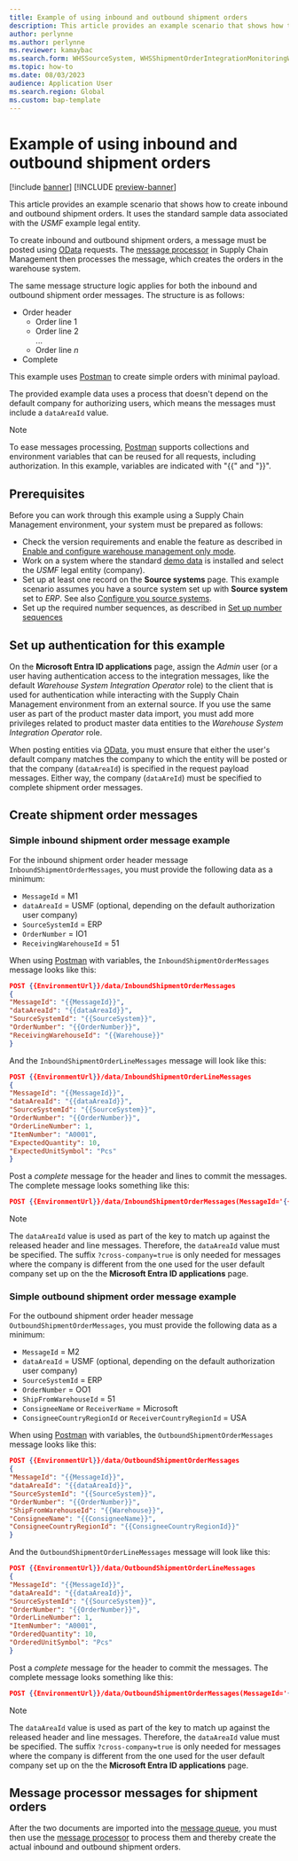 ```yaml
---
title: Example of using inbound and outbound shipment orders
description: This article provides an example scenario that shows how to create inbound and outbound shipment orders. 
author: perlynne
ms.author: perlynne
ms.reviewer: kamaybac
ms.search.form: WHSSourceSystem, WHSShipmentOrderIntegrationMonitoringWorkspace, SysMessageProcessorMessage, BusinessEventsWorkspace, WHSInboundShipmentOrder, WHSOutboundShipmentOrder, WHSInboundLoadPlanningWorkbench, WHSShipmentPackingSlipJournal, WHSShipmentReceiptJournal, WHSParameters, ExtCodeTable, WHSOutboundShipmentOrderMessage, WHSInboundShipmentOrderMessage
ms.topic: how-to
ms.date: 08/03/2023
audience: Application User
ms.search.region: Global
ms.custom: bap-template
---
```


# Example of using inbound and outbound shipment orders

[!include [banner](../includes/banner.md)]
[!INCLUDE [preview-banner](../includes/preview-banner.md)]

<!-- KFM: Preview until further notice -->

This article provides an example scenario that shows how to create inbound and outbound shipment orders. It uses the standard sample data associated with the *USMF* example legal entity.

To create inbound and outbound shipment orders, a message must be posted using [OData](../../fin-ops-core/dev-itpro/data-entities/odata.md) requests. The [message processor](../supply-chain-dev/message-processor.md) in Supply Chain Management then processes the message, which creates the orders in the warehouse system.

The same message structure logic applies for both the inbound and outbound shipment order messages. The structure is as follows:

- Order header
    - Order line 1
    - Order line 2<br>
    ...
    - Order line *n*
- Complete

This example uses [Postman](../../fin-ops-core/dev-itpro/data-entities/third-party-service-test#query-odata-by-using-postman) to create simple orders with minimal payload.

The provided example data uses a process that doesn't depend on the default company for authorizing users, which means the messages must include a `dataAreaId` value.

> [!NOTE]
> To ease messages processing, [Postman](../../fin-ops-core/dev-itpro/data-entities/third-party-service-test#query-odata-by-using-postman) supports collections and environment variables that can be reused for all requests, including authorization. In this example, variables are indicated with "{{" and "}}".

## Prerequisites

Before you can work through this example using a Supply Chain Management environment, your system must be prepared as follows:

- Check the version requirements and enable the feature as described in [Enable and configure warehouse management only mode](wms-only-mode-setup.md).
- Work on a system where the standard [demo data](../../fin-ops-core/dev-itpro/deployment/deploy-demo-environment.md) is installed and select the *USMF* legal entity (company).
- Set up at least one record on the **Source systems** page. This example scenario assumes you have a source system set up with **Source system** set to *ERP*. See also [Configure you source systems](wms-only-mode-setup.md#source-systems).
- Set up the required number sequences, as described in [Set up number sequences](wms-only-mode-setup.md#number-sequences)

## Set up authentication for this example

On the **Microsoft Entra ID applications** page, assign the *Admin* user (or a user having authentication access to the integration messages, like the default *Warehouse System Integration Operator* role) to the client that is used for authentication while interacting with the Supply Chain Management environment from an external source. If you use the same user as part of the product master data import, you must add more privileges related to product master data entities to the *Warehouse System Integration Operator* role.

When posting entities via [OData](../../fin-ops-core/dev-itpro/data-entities/odata.md), you must ensure that either the user's default company matches the company to which the entity will be posted or that the company (`dataAreaId`) is specified in the request payload messages. Either way, the company (`dataAreId`) must be specified to complete shipment order messages.

## Create shipment order messages

### <a name="simple-inbound-shipment-order-example"></a>Simple inbound shipment order message example

For the inbound shipment order header message `InboundShipmentOrderMessages`, you must provide the following data as a minimum:

- `MessageId` = M1
- `dataAreaId` = USMF (optional, depending on the default authorization user company)
- `SourceSystemId` = ERP
- `OrderNumber` = IO1
- `ReceivingWarehouseId` = 51

When using [Postman](../../fin-ops-core/dev-itpro/data-entities/third-party-service-test#query-odata-by-using-postman) with variables, the `InboundShipmentOrderMessages` message looks like this:

``` JSON  example
POST {{EnvironmentUrl}}/data/InboundShipmentOrderMessages
{
"MessageId": "{{MessageId}}",
"dataAreaId": "{{dataAreaId}}",
"SourceSystemId": "{{SourceSystem}}",
"OrderNumber": "{{OrderNumber}}",
"ReceivingWarehouseId": "{{Warehouse}}"
}
```

And the `InboundShipmentOrderLineMessages` message will look like this:

``` JSON
POST {{EnvironmentUrl}}/data/InboundShipmentOrderLineMessages
{
"MessageId": "{{MessageId}}",
"dataAreaId": "{{dataAreaId}}",
"SourceSystemId": "{{SourceSystem}}",
"OrderNumber": "{{OrderNumber}}",
"OrderLineNumber": 1,
"ItemNumber": "A0001",
"ExpectedQuantity": 10,
"ExpectedUnitSymbol": "Pcs"
}
```

Post a *complete* message for the header and lines to commit the messages. The complete message looks something like this:

``` JSON
POST {{EnvironmentUrl}}/data/InboundShipmentOrderMessages(MessageId='{{MessageId}}', dataAreaId='{{dataAreaId}}',SourceSystemId='{{SourceSystem}}', OrderNumber='{{OrderNumber}}')/Microsoft.Dynamics.DataEntities.Complete?cross-company=true
```

> [!NOTE]
> The `dataAreaId` value is used as part of the key to match up against the released header and line messages. Therefore, the `dataAreaId` value must be specified. The suffix `?cross-company=true` is only needed for messages where the company is different from the one used for the user default company set up on the the **Microsoft Entra ID applications** page.

### Simple outbound shipment order message example

For the outbound shipment order header message `OutboundShipmentOrderMessages`, you must provide the following data as a minimum:

- `MessageId` = M2
- `dataAreaId` = USMF  (optional, depending on the default authorization user company)
- `SourceSystemId` = ERP
- `OrderNumber` = OO1
- `ShipFromWarehouseId` = 51
- `ConsigneeName` or `ReceiverName` = Microsoft  
- `ConsigneeCountryRegionId` or `ReceiverCountryRegionId` = USA

When using [Postman](../../fin-ops-core/dev-itpro/data-entities/third-party-service-test#query-odata-by-using-postman) with variables, the `OutboundShipmentOrderMessages` message looks like this:

``` JSON
POST {{EnvironmentUrl}}/data/OutboundShipmentOrderMessages
{
"MessageId": "{{MessageId}}",
"dataAreaId": "{{dataAreaId}}",
"SourceSystemId": "{{SourceSystem}}",
"OrderNumber": "{{OrderNumber}}",
"ShipFromWarehouseId": "{{Warehouse}}",
"ConsigneeName": "{{ConsigneeName}}",
"ConsigneeCountryRegionId": "{{ConsigneeCountryRegionId}}"
}
```

And the `OutboundShipmentOrderLineMessages` message will look like this:

``` JSON
POST {{EnvironmentUrl}}/data/OutboundShipmentOrderLineMessages
{
"MessageId": "{{MessageId}}",
"dataAreaId": "{{dataAreaId}}",
"SourceSystemId": "{{SourceSystem}}",
"OrderNumber": "{{OrderNumber}}",
"OrderLineNumber": 1,
"ItemNumber": "A0001",
"OrderedQuantity": 10,
"OrderedUnitSymbol": "Pcs"
}
```

Post a *complete* message for the header to commit the messages. The complete message looks something like this:

``` JSON
POST {{EnvironmentUrl}}/data/OutboundShipmentOrderMessages(MessageId='{{MessageId}}', dataAreaId='{{dataAreaId}}',SourceSystemId='{{SourceSystem}}', OrderNumber='{{OrderNumber}}')/Microsoft.Dynamics.DataEntities.Complete?cross-company=true
```

> [!NOTE]
> The `dataAreaId` value is used as part of the key to match up against the released header and line messages. Therefore, the `dataAreaId` value must be specified. The suffix `?cross-company=true` is only needed for messages where the company is different from the one used for the user default company set up on the the **Microsoft Entra ID applications** page.

## Message processor messages for shipment orders

After the two documents are imported into the [message queue](wms-only-mode-exchange-data.md#inbound-outbound-shipment-order-messages), you must then use the [message processor](warehouse-message-processor-messages.md) to process them and thereby create the actual inbound and outbound shipment orders.
